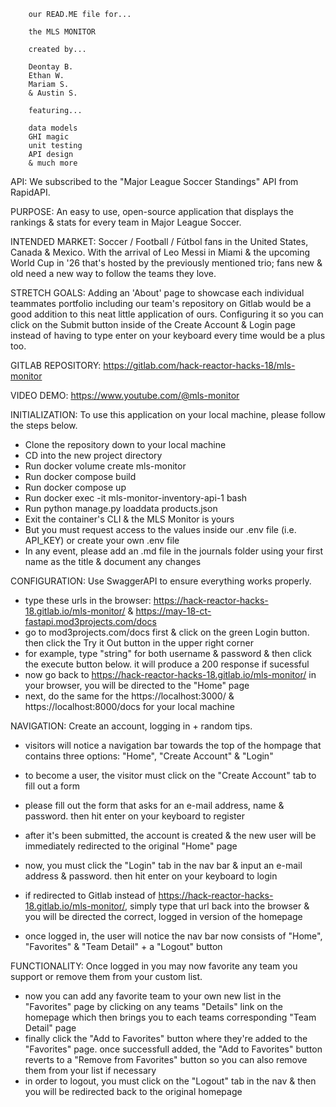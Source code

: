 
        our READ.ME file for...

        the MLS MONITOR

        created by...

        Deontay B.
        Ethan W.
        Mariam S.
        & Austin S.

        featuring...

        data models
        GHI magic
        unit testing
        API design
        & much more


API: We subscribed to the "Major League Soccer Standings" API from RapidAPI.

PURPOSE: An easy to use, open-source application that displays the rankings & stats for every team in Major League Soccer.

INTENDED MARKET: Soccer / Football / Fútbol fans in the United States, Canada & Mexico. With the arrival of Leo Messi in Miami & the upcoming World Cup in '26 that's hosted by the previously mentioned trio; fans new & old need a new way to follow the teams they love.

STRETCH GOALS: Adding an 'About' page to showcase each individual teammates portfolio including our team's repository on Gitlab would be a good addition to this neat little application of ours. Configuring it so you can click on the Submit button inside of the Create Account & Login page instead of having to type enter on your keyboard every time would be a plus too.

GITLAB REPOSITORY: https://gitlab.com/hack-reactor-hacks-18/mls-monitor

VIDEO DEMO: https://www.youtube.com/@mls-monitor


INITIALIZATION: To use this application on your local machine, please follow the steps below.

- Clone the repository down to your local machine
- CD into the new project directory
- Run docker volume create mls-monitor
- Run docker compose build
- Run docker compose up
- Run docker exec -it mls-monitor-inventory-api-1 bash
- Run python manage.py loaddata products.json
- Exit the container's CLI & the MLS Monitor is yours
- But you must request access to the values inside our .env file (i.e. API_KEY) or create your own .env file
- In any event, please add an .md file in the journals folder using your first name as the title & document any changes

CONFIGURATION: Use SwaggerAPI to ensure everything works properly.

- type these urls in the browser: https://hack-reactor-hacks-18.gitlab.io/mls-monitor/ & https://may-18-ct-fastapi.mod3projects.com/docs
- go to mod3projects.com/docs first & click on the green Login button. then click the Try it Out button in the upper right corner
- for example, type "string" for both username & password & then click the execute button below. it will produce a 200 response if sucessful
- now go back to https://hack-reactor-hacks-18.gitlab.io/mls-monitor/ in your browser, you will be directed to the "Home" page
- next, do the same for the https://localhost:3000/ & https://localhost:8000/docs for your local machine

NAVIGATION: Create an account, logging in + random tips.

- visitors will notice a navigation bar towards the top of the hompage that contains three options: "Home", "Create Account" & "Login"
- to become a user, the visitor must click on the "Create Account" tab to fill out a form
- please fill out the form that asks for an e-mail address, name & password. then hit enter on your keyboard to register
- after it's been submitted, the account is created & the new user will be immediately redirected to the original "Home" page

- now, you must click the "Login" tab in the nav bar & input an e-mail address & password. then hit enter on your keyboard to login
- if redirected to Gitlab instead of https://hack-reactor-hacks-18.gitlab.io/mls-monitor/, simply type that url back into the browser &
  you will be directed the correct, logged in version of the homepage
- once logged in, the user will notice the nav bar now consists of "Home", "Favorites" & "Team Detail" + a "Logout" button

FUNCTIONALITY: Once logged in you may now favorite any team you support or remove them from your custom list.

- now you can add any favorite team to your own new list in the "Favorites" page by clicking on any teams "Details" link on the homepage
  which then brings you to each teams corresponding "Team Detail" page
- finally click the "Add to Favorites" button where they're added to the "Favorites" page. once successfull added, the "Add to Favorites"
  button reverts to a "Remove from Favorites" button so you can also remove them from your list if necessary
- in order to logout, you must click on the "Logout" tab in the nav & then you will be redirected back to the original homepage
